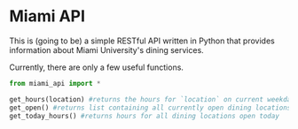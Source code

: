 Miami API
=========

This is (going to be) a simple RESTful API written in Python that provides
information about Miami University's dining services.

Currently, there are only a few useful functions.

```python
from miami_api import *

get_hours(location) #returns the hours for `location` on current weekday
get_open() #returns list containing all currently open dining locations and their hours
get_today_hours() #returns hours for all dining locations open today

```
